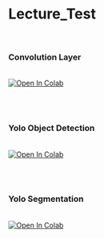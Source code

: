 # Lecture_Test
<br>
<h3>Convolution Layer</h3> <br>
<a target="_blank" href="https://colab.research.google.com/github/DongHwiCho/Lecture_Test/blob/main/ai_%EC%9C%B5%ED%95%A9%EB%8C%80%ED%95%99%EC%9B%90_%EA%B0%95%EC%9D%98%EC%9E%90%EB%A3%8C_convolution.ipynb">
  <img src="https://colab.research.google.com/assets/colab-badge.svg" alt="Open In Colab"/>
</a>

<br><br>
<h3>Yolo Object Detection</h3> <br>
<a target="_blank" href="https://colab.research.google.com/github/DongHwiCho/Lecture_Test/blob/main/ai_%EC%9C%B5%ED%95%A9%EB%8C%80%ED%95%99%EC%9B%90_%EA%B0%95%EC%9D%98%EC%9E%90%EB%A3%8C_yolov8_object_detection.ipynb">
  <img src="https://colab.research.google.com/assets/colab-badge.svg" alt="Open In Colab"/>
</a>

<br><br>
<h3>Yolo Segmentation</h3> <br>
<a target="_blank" href="https://colab.research.google.com/github/DongHwiCho/Lecture_Test/blob/main/Yolo_segmentation.ipynb">
  <img src="https://colab.research.google.com/assets/colab-badge.svg" alt="Open In Colab"/>
</a>
